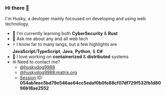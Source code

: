### Hi there 👋

I'm Husky, a devloper mainly focoused on developing and using web technology.

* 🌱 I'm currently learning both **CyberSecurity** & **Rust**
* 💬 Ask me about any and all web tech
* ⚡ I know far to many langs, but a few highlights are **JavaScript**/**TypeScript**, **Java**, **Python**, & **C#**
* 💖 I love working on **containerized** & **distributed** systems
* ✉ Need to contact me?
  *  [@huskydog9988](https://twitter.com/huskydog9988/)
  *  [@huskydog9988:matrix.org](https://matrix.to/#/@huskydog9988:matrix.org)
  *  [Session](https://getsession.org/) ID: **054ab1eec5bd79e546ae64cc5edaf0b0fe88cf07df729f532fb1d8096b18ae2552**
